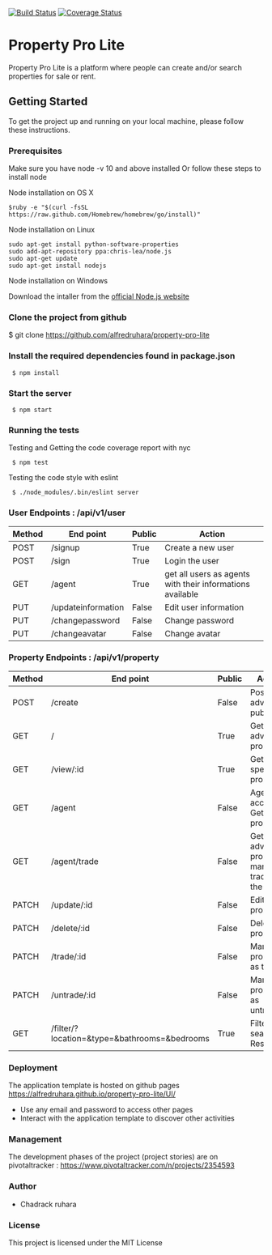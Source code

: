 [![Build Status](https://travis-ci.org/alfredruhara/property-pro-lite.svg?branch=develop)](https://travis-ci.org/alfredruhara/property-pro-lite)
[![Coverage Status](https://coveralls.io/repos/github/alfredruhara/property-pro-lite/badge.svg)](https://coveralls.io/github/alfredruhara/property-pro-lite)

# Property Pro Lite
Property Pro Lite is a platform where people can create and/or search properties for sale or rent.

## Getting Started 
To get the project up and running on your local machine, please follow these instructions.
### Prerequisites
Make sure you have node -v 10 and above installed Or follow these steps to install node

Node installation on OS X

```
$ruby -e "$(curl -fsSL https://raw.github.com/Homebrew/homebrew/go/install)" 
```
Node installation on Linux

```
sudo apt-get install python-software-properties
sudo add-apt-repository ppa:chris-lea/node.js
sudo apt-get update
sudo apt-get install nodejs
```
Node installation on Windows

Download the intaller from the [official Node.js website](http://nodejs.org/) 

### Clone the project from github

$ git clone https://github.com/alfredruhara/property-pro-lite

### Install the required dependencies found in package.json

```
 $ npm install
```

### Start the server

```
 $ npm start
```

### Running the tests

Testing and Getting the code coverage report with nyc
```
 $ npm test
```
Testing the code style with eslint
```
 $ ./node_modules/.bin/eslint server
```
### User Endpoints  : /api/v1/user

Method|End point | Public |Action
-----------|----------|--------------|------
POST | /signup | True | Create a new user
POST | /sign | True | Login the user
GET | /agent | True | get all users as agents with their informations available
PUT | /updateinformation | False  | Edit user information
PUT | /changepassword | False  | Change password
PUT | /changeavatar | False  | Change avatar

### Property Endpoints  : /api/v1/property

Method|End point | Public |Action
-----------|----------|--------------|------
POST | /create | False | Post an advert - publish
GET | / | True | Get all adverts properties
GET | /view/:id | True | Get a specific property
GET | /agent | False | Agent account - Get all his properties
GET | /agent/trade | False | Get all adverts properties mark as trade for the agent
PATCH | /update/:id | False | Edit a  property
PATCH | /delete/:id | False | Delete a  property
PATCH | /trade/:id | False | Mark a property as trade
PATCH | /untrade/:id | False | Mark a property as untrade
GET | /filter/?location=<location>&type=<type>&bathrooms=<bathrooms>&bedrooms<bedrooms> | True | Filter and search Result 
### Deployment

The application template is hosted on github pages
<a href="https://alfredruhara.github.io/property-pro-lite/UI/"> https://alfredruhara.github.io/property-pro-lite/UI/ </a> <br/>
<ul>
  <li> Use any email and password to access other pages </li>
  <li> Interact with the application template to discover other activities </li> 
</ul>

### Management 

The development phases of the project (project stories) are on pivotaltracker
 : <a href="https://www.pivotaltracker.com/n/projects/2354593"> https://www.pivotaltracker.com/n/projects/2354593 </a> 

### Author
<ul>
  <li> Chadrack ruhara  </li>
 </ul>

### License
This project is licensed under the MIT License 
